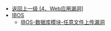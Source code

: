 - [返回上一级 [4、Web应用漏洞]](/4、Web应用漏洞)
- [IBOS](/4、Web应用漏洞/IBOS/)
  - [IBOS-数据库模块-任意文件上传漏洞](/4、Web应用漏洞/IBOS/IBOS-数据库模块-任意文件上传漏洞.md)

